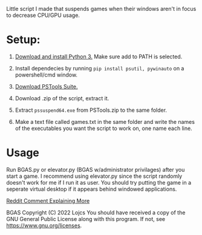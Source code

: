 Little script I made that suspends games when their windows aren't in focus to decrease CPU/GPU usage.

# Setup:

1. [Download and install Python 3.](https://www.python.org/downloads/) Make sure add to PATH is selected.

2. Install dependecies by running `pip install psutil, pywinauto` on a powershell/cmd window.

3. [Download PSTools Suite.](https://docs.microsoft.com/en-us/sysinternals/downloads/pstools)

4. Download .zip of the script, extract it.

5. Extract `pssuspend64.exe` from PSTools.zip to the same folder.

6. Make a text file called games.txt in the same folder and write the names of the executables you want the script to work on, one name each line.

# Usage

Run BGAS.py or elevator.py (BGAS w/administrator privilages) after you start a game. I recommend using elevator.py since the script randomly doesn't work for me if I run it as user. You should try putting the game in a seperate virtual desktop if it appears behind windowed applications.

[Reddit Comment Explaining More](https://www.reddit.com/r/pcgaming/comments/3cr573/comment/htx7pd5/?context=3)

BGAS Copyright (C) 2022  Lojcs
You should have received a copy of the GNU General Public License along with this program.  If not, see https://www.gnu.org/licenses.